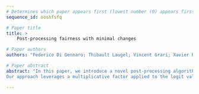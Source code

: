 ```yaml
--- 
# Determines which paper appears first (lowest number (0) appears first)
sequence_id: ooshfsfq

# Paper title 
title: >
	Post-processing fairness with minimal changes

# Paper authors 
authors: "Federico Di Gennaro; Thibault Laugel; Vincent Grari; Xavier Renard; Marcin Detyniecki"

# Paper abstract 
abstract: "In this paper, we introduce a novel post-processing algorithm that is both model-agnostic and does not require the sensitive attribute at test time. In addition, our algorithm is explicitly designed to enforce minimal changes between biased and debiased predictions—a property that, while highly desirable, is rarely prioritized as an explicit objective in fairness literature. 
Our approach leverages a multiplicative factor applied to the logit value of probability scores produced by a black-box classifier. We demonstrate the efficacy of our method through empirical evaluations, comparing its performance against other four debiasing algorithms on two widely used datasets in fairness research."

--- 
```

